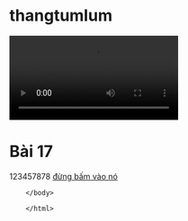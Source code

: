 # thangtumlum

<html>

<head>
    <meta charset="utf-8">
    <title>web của bố ok</title>

<body>

   <video src="nammuacot.mp4"></video>
            <h1>Bài 17</h1>
            123457878
            <a href="https://www.youtube.com/watch?v=xvFZjo5PgG0"> đừng bấm vào nó</a>

























        </body>

        </html>
